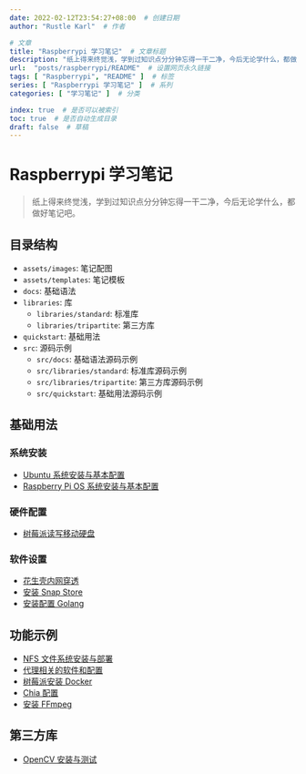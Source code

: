```yaml
---
date: 2022-02-12T23:54:27+08:00  # 创建日期
author: "Rustle Karl"  # 作者

# 文章
title: "Raspberrypi 学习笔记"  # 文章标题
description: "纸上得来终觉浅，学到过知识点分分钟忘得一干二净，今后无论学什么，都做好笔记吧。"
url:  "posts/raspberrypi/README"  # 设置网页永久链接
tags: [ "Raspberrypi", "README" ]  # 标签
series: [ "Raspberrypi 学习笔记" ]  # 系列
categories: [ "学习笔记" ]  # 分类

index: true  # 是否可以被索引
toc: true  # 是否自动生成目录
draft: false  # 草稿
---
```


# Raspberrypi 学习笔记

> 纸上得来终觉浅，学到过知识点分分钟忘得一干二净，今后无论学什么，都做好笔记吧。

## 目录结构

- `assets/images`: 笔记配图
- `assets/templates`: 笔记模板
- `docs`: 基础语法
- `libraries`: 库
  - `libraries/standard`: 标准库
  - `libraries/tripartite`: 第三方库
- `quickstart`: 基础用法
- `src`: 源码示例
  - `src/docs`: 基础语法源码示例
  - `src/libraries/standard`: 标准库源码示例
  - `src/libraries/tripartite`: 第三方库源码示例
  - `src/quickstart`: 基础用法源码示例

## 基础用法

### 系统安装

- [Ubuntu 系统安装与基本配置](quickstart/install/ubuntu.md)
- [Raspberry Pi OS 系统安装与基本配置](quickstart/install/raspberrypios.md)

### 硬件配置

- [树莓派读写移动硬盘](quickstart/hhd.md)

### 软件设置

- [花生壳内网穿透](quickstart/oray.md)
- [安装 Snap Store](quickstart/snap.md)
- [安装配置 Golang](quickstart/golang.md)

## 功能示例

- [NFS 文件系统安装与部署](examples/nfs.md)
- [代理相关的软件和配置](examples/proxy.md)
- [树莓派安装 Docker](examples/docker.md)
- [Chia 配置](examples/chia.md)
- [安装 FFmpeg](examples/ffmpeg.md)

## 第三方库

- [OpenCV 安装与测试](libraries/tripartite/opencv.md)
